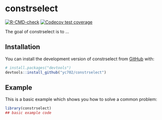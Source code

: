 
# constrselect

<!-- badges: start -->
[![R-CMD-check](https://github.com/yc702/constrselect/actions/workflows/R-CMD-check.yaml/badge.svg)](https://github.com/yc702/constrselect/actions/workflows/R-CMD-check.yaml)
[![Codecov test coverage](https://codecov.io/gh/yc702/constrselect/branch/master/graph/badge.svg)](https://app.codecov.io/gh/yc702/constrselect?branch=master)
<!-- badges: end -->

The goal of constrselect is to ...

## Installation

You can install the development version of constrselect from [GitHub](https://github.com/) with:

``` r
# install.packages("devtools")
devtools::install_github("yc702/constrselect")
```

## Example

This is a basic example which shows you how to solve a common problem:

``` r
library(constrselect)
## basic example code
```

